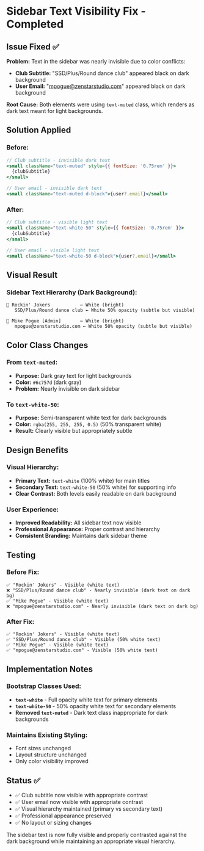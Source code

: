 # Sidebar Text Visibility Fix - Completed

## Issue Fixed ✅
**Problem:** Text in the sidebar was nearly invisible due to color conflicts:
- **Club Subtitle:** "SSD/Plus/Round dance club" appeared black on dark background
- **User Email:** "mpogue@zenstarstudio.com" appeared black on dark background

**Root Cause:** Both elements were using `text-muted` class, which renders as dark text meant for light backgrounds.

## Solution Applied

### Before:
```jsx
// Club subtitle - invisible dark text
<small className="text-muted" style={{ fontSize: '0.75rem' }}>
  {clubSubtitle}
</small>

// User email - invisible dark text  
<small className="text-muted d-block">{user?.email}</small>
```

### After:
```jsx
// Club subtitle - visible light text
<small className="text-white-50" style={{ fontSize: '0.75rem' }}>
  {clubSubtitle}
</small>

// User email - visible light text
<small className="text-white-50 d-block">{user?.email}</small>
```

## Visual Result

### Sidebar Text Hierarchy (Dark Background):
```
🎵 Rockin' Jokers           ← White (bright)
   SSD/Plus/Round dance club ← White 50% opacity (subtle but visible)

👤 Mike Pogue [Admin]       ← White (bright) 
   mpogue@zenstarstudio.com ← White 50% opacity (subtle but visible)
```

## Color Class Changes

### From `text-muted`:
- **Purpose:** Dark gray text for light backgrounds
- **Color:** `#6c757d` (dark gray)
- **Problem:** Nearly invisible on dark sidebar

### To `text-white-50`:
- **Purpose:** Semi-transparent white text for dark backgrounds  
- **Color:** `rgba(255, 255, 255, 0.5)` (50% transparent white)
- **Result:** Clearly visible but appropriately subtle

## Design Benefits

### Visual Hierarchy:
- **Primary Text:** `text-white` (100% white) for main titles
- **Secondary Text:** `text-white-50` (50% white) for supporting info
- **Clear Contrast:** Both levels easily readable on dark background

### User Experience:
- **Improved Readability:** All sidebar text now visible
- **Professional Appearance:** Proper contrast and hierarchy
- **Consistent Branding:** Maintains dark sidebar theme

## Testing

### Before Fix:
```
✅ "Rockin' Jokers" - Visible (white text)
❌ "SSD/Plus/Round dance club" - Nearly invisible (dark text on dark bg)
✅ "Mike Pogue" - Visible (white text)  
❌ "mpogue@zenstarstudio.com" - Nearly invisible (dark text on dark bg)
```

### After Fix:
```
✅ "Rockin' Jokers" - Visible (white text)
✅ "SSD/Plus/Round dance club" - Visible (50% white text)
✅ "Mike Pogue" - Visible (white text)
✅ "mpogue@zenstarstudio.com" - Visible (50% white text)
```

## Implementation Notes

### Bootstrap Classes Used:
- **`text-white`** - Full opacity white text for primary elements
- **`text-white-50`** - 50% opacity white text for secondary elements
- **Removed `text-muted`** - Dark text class inappropriate for dark backgrounds

### Maintains Existing Styling:
- Font sizes unchanged
- Layout structure unchanged  
- Only color visibility improved

## Status ✅

- ✅ Club subtitle now visible with appropriate contrast
- ✅ User email now visible with appropriate contrast  
- ✅ Visual hierarchy maintained (primary vs secondary text)
- ✅ Professional appearance preserved
- ✅ No layout or sizing changes

The sidebar text is now fully visible and properly contrasted against the dark background while maintaining an appropriate visual hierarchy.
